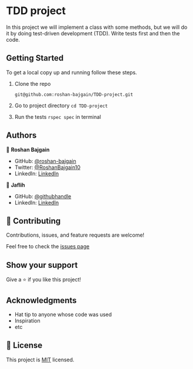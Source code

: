 # TDD project

  In this project we will implement a class with some methods, but we will do it by doing test-driven development (TDD). Write tests first and then the code. 

## Getting Started

  To get a local copy up and running follow these steps.

1. Clone the repo
   ```
   git@github.com:roshan-bajgain/TDD-project.git
   ```

2. Go to project directory `cd TDD-project`

3. Run the tests `rspec spec` in terminal

## Authors

👤 **Roshan Bajgain**

- GitHub: [@roshan-bajgain](https://github.com/roshan-bajgain)
- Twitter: [@RoshanBajgain10](https://twitter.com/RoshanBajgain10)
- LinkedIn: [LinkedIn](https://www.linkedin.com/in/roshan-bazgain/)

👤 **Jaflih**

- GitHub: [@githubhandle](https://github.com/jaflih)
- LinkedIn: [LinkedIn](https://www.linkedin.com/in/jaflih/)

## 🤝 Contributing

Contributions, issues, and feature requests are welcome!

Feel free to check the [issues page](https://github.com/roshan-bajgain/TDD-project/issues)

## Show your support

Give a ⭐️ if you like this project!

## Acknowledgments

- Hat tip to anyone whose code was used
- Inspiration
- etc

## 📝 License

This project is [MIT](./MIT.md) licensed.
